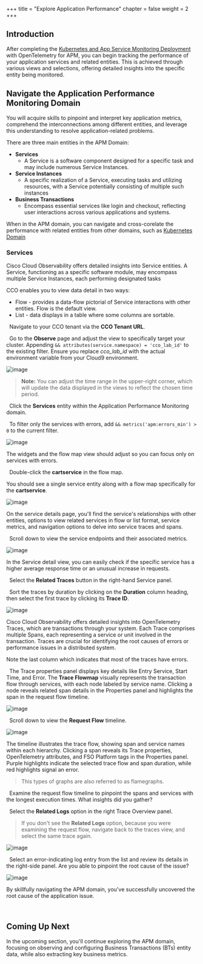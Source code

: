 +++
title = "Explore Application Performance"
chapter = false
weight = 2
+++

## Introduction

After completing the [Kubernetes and App Service Monitoring Deployment](/20_hands_on_deployment.html) with OpenTelemetry for APM, you can begin tracking the performance of your application services and related entities. This is achieved through various views and selections, offering detailed insights into the specific entity being monitored.

## Navigate the Application Performance Monitoring Domain

You will acquire skills to pinpoint and interpret key application metrics, comprehend the interconnections among different entities, and leverage this understanding to resolve application-related problems.

There are three main entities in the APM Domain:

- **Services**
    - A Service is a software component designed for a specific task and may include numerous Service Instances.
- **Service Instances**
    - A specific realization of a Service, executing tasks and utilizing resources, with a Service potentially consisting of multiple such instances
- **Business Transactions**
    - Encompass essential services like login and checkout, reflecting user interactions across various applications and systems.

When in the APM domain, you can navigate and cross-corelate the performance with related entities from other domains, such as [Kubernetes Domain](/31_explore_infrastructure.html)

### Services
Cisco Cloud Observability offers detailed insights into Service entities. A Service, functioning as a specific software module, may encompass multiple Service Instances, each performing designated tasks

CCO enables you to view data detail in two ways:  

- Flow - provides a data-flow pictorial of Service interactions with other entities. Flow is the default view.
- List - data displays in a table where some columns are sortable.

<span style="color: #143c76;"><i class='fas fa-circle fa-sm'></i></span>&nbsp; Navigate to your CCO tenant via the **CCO Tenant URL**.

<span style="color: #143c76;"><i class='fas fa-circle fa-sm'></i></span>&nbsp; Go to the **Observe** page and adjust the view to specifically target your cluster. Appending `&& attributes(service.namespace) = 'cco_lab_id'` to the existing filter. Ensure you replace *cco_lab_id* with the actual environment variable from your Cloud9 environment.

![image](/images/32_explore_apm/initial.png)

> **Note:** You can adjust the time range in the upper-right corner, which will update the data displayed in the views to reflect the chosen time period.

<span style="color: #143c76;"><i class='fas fa-circle fa-sm'></i></span>&nbsp; Click the **Services** entity within the Application Performance Monitoring domain.

<span style="color: #143c76;"><i class='fas fa-circle fa-sm'></i></span>&nbsp; To filter only the services with errors, add `&& metrics('apm:errors_min') > 0` to the current filter.

![image](/images/32_explore_apm/filtered.png)

The widgets and the flow map view should adjust so you can focus only on services with errors.

<span style="color: #143c76;"><i class='fas fa-circle fa-sm'></i></span>&nbsp; Double-click the **cartservice** in the flow map.

You should see a single service entity along with a flow map specifically for the **cartservice**.

![image](/images/32_explore_apm/service_details.png)

On the service details page, you'll find the service's relationships with other entities, options to view related services in flow or list format, service metrics, and navigation options to delve into service traces and spans.

<span style="color: #143c76;"><i class='fas fa-circle fa-sm'></i></span>&nbsp; Scroll down to view the service endpoints and their associated metrics.

![image](/images/32_explore_apm/apm_metrics.png)

In the Service detail view, you can easily check if the specific service has a higher average response time or an unusual increase in requests.

<span style="color: #143c76;"><i class='fas fa-circle fa-sm'></i></span>&nbsp; Select the **Related Traces** button in the right-hand Service panel.

<span style="color: #143c76;"><i class='fas fa-circle fa-sm'></i></span>&nbsp; Sort the traces by duration by clicking on the **Duration** column heading, then select the first trace by clicking its **Trace ID**.

![image](/images/32_explore_apm/traces.png)

Cisco Cloud Observability offers detailed insights into OpenTelemetry Traces, which are transactions through your system. Each Trace comprises multiple Spans, each representing a service or unit involved in the transaction. Traces are crucial for identifying the root causes of errors or performance issues in a distributed system.

Note the last column which indicates that most of the traces have errors.

<span style="color: #143c76;"><i class='fas fa-circle fa-sm'></i></span>&nbsp; The Trace properties panel displays key details like Entry Service, Start Time, and Error. The **Trace Flowmap** visually represents the transaction flow through services, with each node labeled by service name. Clicking a node reveals related span details in the Properties panel and highlights the span in the request flow timeline.

![image](/images/32_explore_apm/trace_details.png)



<span style="color: #143c76;"><i class='fas fa-circle fa-sm'></i></span>&nbsp; Scroll down to view the **Request Flow** timeline.

![image](/images/32_explore_apm/request_flow.png)

The timeline illustrates the trace flow, showing span and service names within each hierarchy. Clicking a span reveals its Trace properties, OpenTelemetry attributes, and FSO Platform tags in the Properties panel. Purple highlights indicate the selected trace flow and span duration, while red highlights signal an error.

> This types of graphs are also referred to as flamegraphs.

<span style="color: #143c76;"><i class='fas fa-circle fa-sm'></i></span>&nbsp; Examine the request flow timeline to pinpoint the spans and services with the longest execution times. What insights did you gather?

<span style="color: #143c76;"><i class='fas fa-circle fa-sm'></i></span>&nbsp; Select the **Related Logs** option in the right Trace Overview panel.

> If you don't see the **Related Logs** option, because you were examining the request flow, navigate back to the traces view, and select the same trace again.

![image](/images/32_explore_apm/related_logs_1.png)

<span style="color: #143c76;"><i class='fas fa-circle fa-sm'></i></span>&nbsp; Select an error-indicating log entry from the list and review its details in the right-side panel. Are you able to pinpoint the root cause of the issue?

![image](/images/32_explore_apm/related_logs_2.png)


By skillfully navigating the APM domain, you've successfully uncovered the root cause of the application issue.

<br>

## Coming Up Next <span style="color: #143c76;"><i class='fas fa-cog fa-spin fa-sm'></i></span>&nbsp;

In the upcoming section, you'll continue exploring the APM domain, focusing on observing and configuring Business Transactions (BTs) entity data, while also extracting key business metrics.
